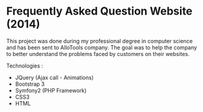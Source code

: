# Frequently Asked Question Website  (2014)
This project was done during my professional degree in computer science and has been sent to AlloTools company.
The goal was to help the company to better understand the problems faced by customers on their websites.

Technologies : 
 - JQuery (Ajax call - Animations)
 - Bootstrap 3
 - Symfony2 (PHP Framework)
 - CSS3
 - HTML
